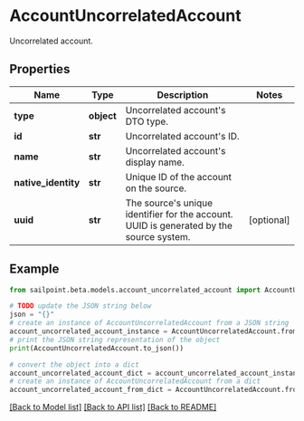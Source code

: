 # AccountUncorrelatedAccount

Uncorrelated account.

## Properties

Name | Type | Description | Notes
------------ | ------------- | ------------- | -------------
**type** | **object** | Uncorrelated account&#39;s DTO type. | 
**id** | **str** | Uncorrelated account&#39;s ID. | 
**name** | **str** | Uncorrelated account&#39;s display name. | 
**native_identity** | **str** | Unique ID of the account on the source. | 
**uuid** | **str** | The source&#39;s unique identifier for the account. UUID is generated by the source system. | [optional] 

## Example

```python
from sailpoint.beta.models.account_uncorrelated_account import AccountUncorrelatedAccount

# TODO update the JSON string below
json = "{}"
# create an instance of AccountUncorrelatedAccount from a JSON string
account_uncorrelated_account_instance = AccountUncorrelatedAccount.from_json(json)
# print the JSON string representation of the object
print(AccountUncorrelatedAccount.to_json())

# convert the object into a dict
account_uncorrelated_account_dict = account_uncorrelated_account_instance.to_dict()
# create an instance of AccountUncorrelatedAccount from a dict
account_uncorrelated_account_from_dict = AccountUncorrelatedAccount.from_dict(account_uncorrelated_account_dict)
```
[[Back to Model list]](../README.md#documentation-for-models) [[Back to API list]](../README.md#documentation-for-api-endpoints) [[Back to README]](../README.md)


